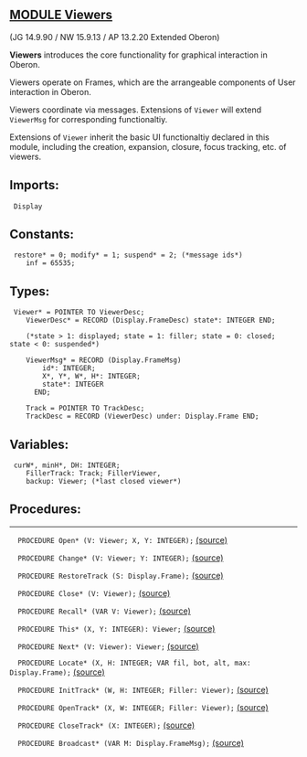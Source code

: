 
## [MODULE Viewers](https://github.com/io-core/Oberon/blob/main/Viewers.Mod)

(JG 14.9.90 / NW 15.9.13 / AP 13.2.20 Extended Oberon)

**Viewers** introduces the core functionality for graphical interaction in Oberon.

Viewers operate on Frames, which are the arrangeable components of User interaction in Oberon.

Viewers coordinate via messages. Extensions of `Viewer` will extend `ViewerMsg` for corresponding functionaltiy.

Extensions of `Viewer` inherit the basic UI functionaltiy declared in this module, including the creation, expansion, closure, focus tracking, etc. of viewers.


  ## Imports:
` Display`

## Constants:
```
 restore* = 0; modify* = 1; suspend* = 2; (*message ids*)
    inf = 65535;

```
## Types:
```
 Viewer* = POINTER TO ViewerDesc;
    ViewerDesc* = RECORD (Display.FrameDesc) state*: INTEGER END;

    (*state > 1: displayed; state = 1: filler; state = 0: closed; state < 0: suspended*)

    ViewerMsg* = RECORD (Display.FrameMsg)
        id*: INTEGER;
        X*, Y*, W*, H*: INTEGER;
        state*: INTEGER
      END;

    Track = POINTER TO TrackDesc;
    TrackDesc = RECORD (ViewerDesc) under: Display.Frame END;

```
## Variables:
```
 curW*, minH*, DH: INTEGER;
    FillerTrack: Track; FillerViewer,
    backup: Viewer; (*last closed viewer*)

```
## Procedures:
---

`  PROCEDURE Open* (V: Viewer; X, Y: INTEGER);` [(source)](https://github.com/io-orig/System/blob/main/Viewers.Mod#L42)


`  PROCEDURE Change* (V: Viewer; Y: INTEGER);` [(source)](https://github.com/io-orig/System/blob/main/Viewers.Mod#L65)


`  PROCEDURE RestoreTrack (S: Display.Frame);` [(source)](https://github.com/io-orig/System/blob/main/Viewers.Mod#L79)


`  PROCEDURE Close* (V: Viewer);` [(source)](https://github.com/io-orig/System/blob/main/Viewers.Mod#L92)


`  PROCEDURE Recall* (VAR V: Viewer);` [(source)](https://github.com/io-orig/System/blob/main/Viewers.Mod#L114)


`  PROCEDURE This* (X, Y: INTEGER): Viewer;` [(source)](https://github.com/io-orig/System/blob/main/Viewers.Mod#L118)


`  PROCEDURE Next* (V: Viewer): Viewer;` [(source)](https://github.com/io-orig/System/blob/main/Viewers.Mod#L131)


`  PROCEDURE Locate* (X, H: INTEGER; VAR fil, bot, alt, max: Display.Frame);` [(source)](https://github.com/io-orig/System/blob/main/Viewers.Mod#L135)


`  PROCEDURE InitTrack* (W, H: INTEGER; Filler: Viewer);` [(source)](https://github.com/io-orig/System/blob/main/Viewers.Mod#L158)


`  PROCEDURE OpenTrack* (X, W: INTEGER; Filler: Viewer);` [(source)](https://github.com/io-orig/System/blob/main/Viewers.Mod#L173)


`  PROCEDURE CloseTrack* (X: INTEGER);` [(source)](https://github.com/io-orig/System/blob/main/Viewers.Mod#L193)


`  PROCEDURE Broadcast* (VAR M: Display.FrameMsg);` [(source)](https://github.com/io-orig/System/blob/main/Viewers.Mod#L207)

